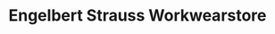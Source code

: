 ---
title: "Engelbert Strauss Workwearstore"
url: /oberhausen/engelbert-strauss-workwearstore/
shop: Kleidung
---